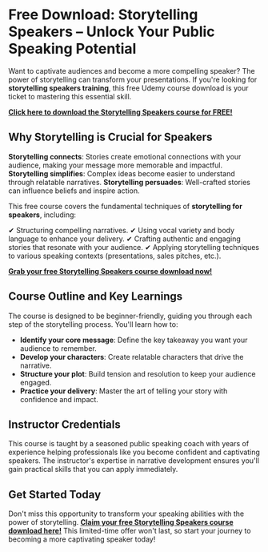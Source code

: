 # Free Download: Storytelling Speakers – Unlock Your Public Speaking Potential

Want to captivate audiences and become a more compelling speaker? The power of storytelling can transform your presentations. If you're looking for **storytelling speakers training**, this free Udemy course download is your ticket to mastering this essential skill.

[**Click here to download the Storytelling Speakers course for FREE!**](https://udemywork.com/storytelling-speakers)

## Why Storytelling is Crucial for Speakers

**Storytelling connects**: Stories create emotional connections with your audience, making your message more memorable and impactful.
**Storytelling simplifies**: Complex ideas become easier to understand through relatable narratives.
**Storytelling persuades**: Well-crafted stories can influence beliefs and inspire action.

This free course covers the fundamental techniques of **storytelling for speakers**, including:

✔ Structuring compelling narratives.
✔ Using vocal variety and body language to enhance your delivery.
✔ Crafting authentic and engaging stories that resonate with your audience.
✔ Applying storytelling techniques to various speaking contexts (presentations, sales pitches, etc.).

[**Grab your free Storytelling Speakers course download now!**](https://udemywork.com/storytelling-speakers)

## Course Outline and Key Learnings

The course is designed to be beginner-friendly, guiding you through each step of the storytelling process. You'll learn how to:

*   **Identify your core message**: Define the key takeaway you want your audience to remember.
*   **Develop your characters**: Create relatable characters that drive the narrative.
*   **Structure your plot**: Build tension and resolution to keep your audience engaged.
*   **Practice your delivery**: Master the art of telling your story with confidence and impact.

## Instructor Credentials

This course is taught by a seasoned public speaking coach with years of experience helping professionals like you become confident and captivating speakers. The instructor's expertise in narrative development ensures you'll gain practical skills that you can apply immediately.

## Get Started Today

Don't miss this opportunity to transform your speaking abilities with the power of storytelling. **[Claim your free Storytelling Speakers course download here!](https://udemywork.com/storytelling-speakers)** This limited-time offer won't last, so start your journey to becoming a more captivating speaker today!
